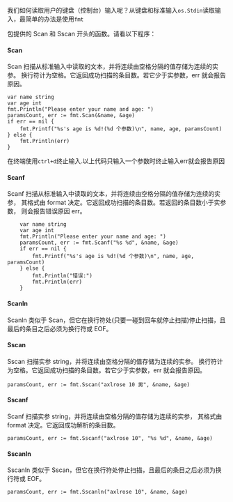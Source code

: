 我们如何读取用户的键盘（控制台）输入呢？从键盘和标准输入`os.Stdin`读取输入，最简单的办法是使用`fmt`

包提供的 Scan 和 Sscan 开头的函数。请看以下程序：

#### Scan

Scan 扫描从标准输入中读取的文本，并将连续由空格分隔的值存储为连续的实参。 换行符计为空格。它返回成功扫描的条目数。若它少于实参数，err 就会报告原因。

```
var name string
var age int
fmt.Println("Please enter your name and age: ")
paramsCount, err := fmt.Scan(&name, &age)
if err == nil {
    fmt.Printf("%s's age is %d!(%d 个参数)\n", name, age, paramsCount)
} else {
    fmt.Println(err)
}
```

在终端使用`ctrl+d`终止输入.以上代码只输入一个参数时终止输入err就会报告原因

#### Scanf

Scanf 扫描从标准输入中读取的文本，并将连续由空格分隔的值存储为连续的实参， 其格式由 format 决定。它返回成功扫描的条目数。若返回的条目数小于实参数， 则会报告错误原因 err。

```
    var name string
    var age int
    fmt.Println("Please enter your name and age: ")
    paramsCount, err := fmt.Scanf("%s %d", &name, &age)
    if err == nil {
        fmt.Printf("%s's age is %d!(%d 个参数)\n", name, age, paramsCount)
    } else {
        fmt.Println("错误:")
        fmt.Println(err)
    }
```

#### Scanln

Scanln 类似于 Scan，但它在换行符处\(只要一碰到回车就停止扫描\)停止扫描，且最后的条目之后必须为换行符或 EOF。

#### Sscan

Sscan 扫描实参 string，并将连续由空格分隔的值存储为连续的实参。 换行符计为空格。它返回成功扫描的条目数。若它少于实参数，err 就会报告原因。

```
paramsCount, err := fmt.Sscan("axlrose 10 男", &name, &age)
```

#### Sscanf

Scanf 扫描实参 string，并将连续由空格分隔的值存储为连续的实参， 其格式由 format 决定。它返回成功解析的条目数。

```
paramsCount, err := fmt.Sscanf("axlrose 10", "%s %d", &name, &age)
```

#### Sscanln

Sscanln 类似于 Sscan，但它在换行符处停止扫描，且最后的条目之后必须为换行符或 EOF。

```
paramsCount, err := fmt.Sscanln("axlrose 10", &name, &age)
```



